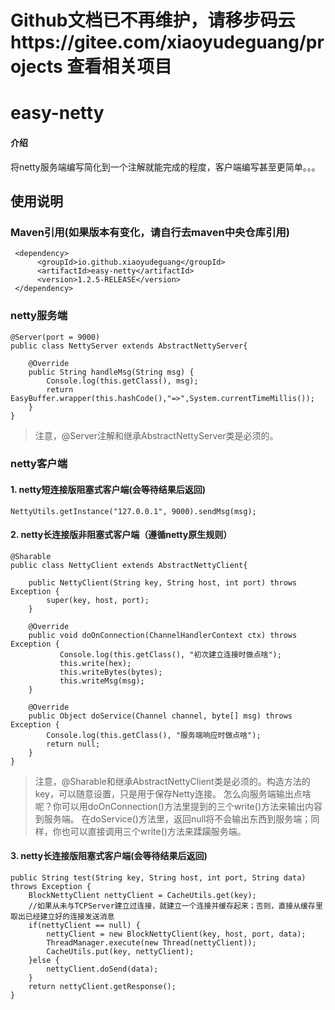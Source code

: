 # Github文档已不再维护，请移步码云https://gitee.com/xiaoyudeguang/projects 查看相关项目
# easy-netty

#### 介绍
将netty服务端编写简化到一个注解就能完成的程度，客户端编写甚至更简单。。。

## 使用说明

### Maven引用(如果版本有变化，请自行去maven中央仓库引用)
```
 <dependency>
      <groupId>io.github.xiaoyudeguang</groupId>
      <artifactId>easy-netty</artifactId>
      <version>1.2.5-RELEASE</version>
 </dependency>
```

### netty服务端

```
@Server(port = 9000)
public class NettyServer extends AbstractNettyServer{

	@Override
	public String handleMsg(String msg) {
		Console.log(this.getClass(), msg);
		return EasyBuffer.wrapper(this.hashCode(),"=>",System.currentTimeMillis());
	}
}
```
> 注意，@Server注解和继承AbstractNettyServer类是必须的。
### netty客户端

#### 1. netty短连接版阻塞式客户端(会等待结果后返回)

```
NettyUtils.getInstance("127.0.0.1", 9000).sendMsg(msg);
```
#### 2. netty长连接版非阻塞式客户端（遵循netty原生规则）

```
@Sharable
public class NettyClient extends AbstractNettyClient{

	public NettyClient(String key, String host, int port) throws Exception {
		super(key, host, port);
	}

	@Override
	public void doOnConnection(ChannelHandlerContext ctx) throws Exception {
	       Console.log(this.getClass(), "初次建立连接时做点啥");
           this.write(hex);
	       this.writeBytes(bytes);
	       this.writeMsg(msg);
	}

	@Override
	public Object doService(Channel channel, byte[] msg) throws Exception {
		Console.log(this.getClass(), "服务端响应时做点啥");
		return null;
	}
}
```
> 注意，@Sharable和继承AbstractNettyClient类是必须的。构造方法的key，可以随意设置，只是用于保存Netty连接。
> 怎么向服务端输出点啥呢？你可以用doOnConnection()方法里提到的三个write()方法来输出内容到服务端。
> 在doService()方法里，返回null将不会输出东西到服务端；同样，你也可以直接调用三个write()方法来蹂躏服务端。
#### 3. netty长连接版阻塞式客户端(会等待结果后返回)

```
public String test(String key, String host, int port, String data) throws Exception {
	BlockNettyClient nettyClient = CacheUtils.get(key);
	//如果从未与TCPServer建立过连接，就建立一个连接并缓存起来；否则，直接从缓存里取出已经建立好的连接发送消息
	if(nettyClient == null) {
		nettyClient = new BlockNettyClient(key, host, port, data);
		ThreadManager.execute(new Thread(nettyClient));
		CacheUtils.put(key, nettyClient);
	}else { 
		nettyClient.doSend(data);
	}
	return nettyClient.getResponse();
}
```

